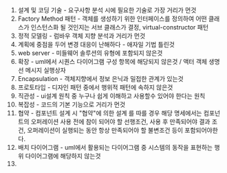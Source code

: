 

1. 설계 및 코딩 기술 - 요구사항 분석 시에 필요한 기술로 가장 거리가 먼것
2. Factory Method 패턴 - 객체를 생성하기 위한 인터페이스를 정의하여 어떤 클래스가 인스턴스화 될 것인지는 서브 클래스가 결정, virtual-constructor 패턴
3. 정적 모델링 - 럼바우 객체 지향 분석과 거리가 먼것
4. 계획에 중점을 두어 변경 대응이 난해하다 - 애자일 기법 틀린것
5. web server - 미들웨어 솔루션의 유형에 포함되지 않은것
6. 확장 - uml에서 시퀀스 다이어그램 구성 항목에 해당되지 않은것 / 액터 객체 생명선 메시지 실행상자
7. Encapsulation - 객체지향에서 정보 은닉과 밀접한 관계가 있는것
8. 프로토타입 - 디자인 패턴 중에서 행위적 패턴에 속하지 않은것
9. 직관성 - ui설계 원칙 중 누구나 쉽게 이해하고 사용할수 있어야 한다는 원칙
10. 복잡성 - 코드의 기본 기능으로 거리가 먼것
11. 협약 - 컴포넌트 설계 시 "협약"에 의한 설계 를 따를 경우 해당 명세에서는 컴포넌트의 오퍼레이션 사용 전에 참이 되어야 할 선행조건, 사용 후 만족되어야 결과 조건, 오퍼레이션이 실행되는 동안 항상 만족되어야 할 불변조건 등이 포함되어야한다.
12. 배치 다이어그램 - uml에서 활용되는 다이어그램 중 시스템의 동작을 표현하는 행위 다이어그램에 해당하지 않는것
13. 